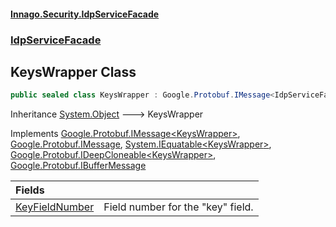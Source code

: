 #### [Innago\.Security\.IdpServiceFacade](../../index.md 'index')
### [IdpServiceFacade](../index.md 'IdpServiceFacade')

## KeysWrapper Class

```csharp
public sealed class KeysWrapper : Google.Protobuf.IMessage<IdpServiceFacade.KeysWrapper>, Google.Protobuf.IMessage, System.IEquatable<IdpServiceFacade.KeysWrapper>, Google.Protobuf.IDeepCloneable<IdpServiceFacade.KeysWrapper>, Google.Protobuf.IBufferMessage
```

Inheritance [System\.Object](https://learn.microsoft.com/en-us/dotnet/api/system.object 'System\.Object') &#129106; KeysWrapper

Implements [Google\.Protobuf\.IMessage&lt;](https://learn.microsoft.com/en-us/dotnet/api/google.protobuf.imessage-1 'Google\.Protobuf\.IMessage\`1')[KeysWrapper](index.md 'IdpServiceFacade\.KeysWrapper')[&gt;](https://learn.microsoft.com/en-us/dotnet/api/google.protobuf.imessage-1 'Google\.Protobuf\.IMessage\`1'), [Google\.Protobuf\.IMessage](https://learn.microsoft.com/en-us/dotnet/api/google.protobuf.imessage 'Google\.Protobuf\.IMessage'), [System\.IEquatable&lt;](https://learn.microsoft.com/en-us/dotnet/api/system.iequatable-1 'System\.IEquatable\`1')[KeysWrapper](index.md 'IdpServiceFacade\.KeysWrapper')[&gt;](https://learn.microsoft.com/en-us/dotnet/api/system.iequatable-1 'System\.IEquatable\`1'), [Google\.Protobuf\.IDeepCloneable&lt;](https://learn.microsoft.com/en-us/dotnet/api/google.protobuf.ideepcloneable-1 'Google\.Protobuf\.IDeepCloneable\`1')[KeysWrapper](index.md 'IdpServiceFacade\.KeysWrapper')[&gt;](https://learn.microsoft.com/en-us/dotnet/api/google.protobuf.ideepcloneable-1 'Google\.Protobuf\.IDeepCloneable\`1'), [Google\.Protobuf\.IBufferMessage](https://learn.microsoft.com/en-us/dotnet/api/google.protobuf.ibuffermessage 'Google\.Protobuf\.IBufferMessage')

| Fields | |
| :--- | :--- |
| [KeyFieldNumber](KeyFieldNumber.md 'IdpServiceFacade\.KeysWrapper\.KeyFieldNumber') | Field number for the "key" field\. |
